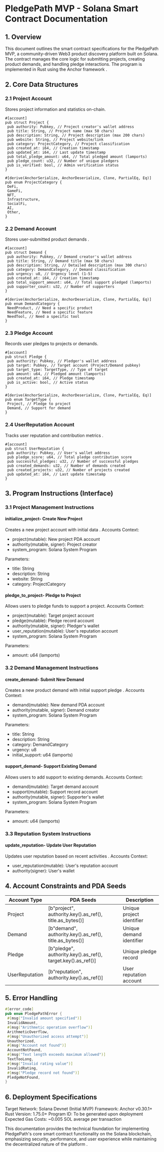 # PledgePath MVP - Solana Smart Contract Documentation

## 1. Overview
This document outlines the smart contract specifications for the PledgePath MVP, a community-driven Web3 product discovery platform built on Solana. The contract manages the core logic for submitting projects, creating product demands, and handling pledge interactions. The program is implemented in Rust using the Anchor framework 
.

## 2. Core Data Structures

### 2.1 Project Account
Stores project information and statistics on-chain.
```
#[account]
pub struct Project {
 pub authority: Pubkey, // Project creator's wallet address
 pub title: String, // Project name (max 50 chars)
 pub description: String, // Project description (max 200 chars)
 pub website: String, // Project website/link
 pub category: ProjectCategory, // Project classification
 pub created_at: i64, // Creation timestamp
 pub updated_at: i64, // Last update timestamp
 pub total_pledge_amount: u64, // Total pledged amount (lamports)
 pub pledge_count: u32, // Number of unique pledgers
 pub is_verified: bool, // Admin verification status
}

#[derive(AnchorSerialize, AnchorDeserialize, Clone, PartialEq, Eq)]
pub enum ProjectCategory {
 DeFi,
 GameFi,
 NFT,
 Infrastructure,
 SocialFi,
 AI,
 Other,
}
```

### 2.2 Demand Account
Stores user-submitted product demands 
.
```
#[account]
pub struct Demand {
 pub authority: Pubkey, // Demand creator's wallet address
 pub title: String, // Demand title (max 50 chars)
 pub description: String, // Detailed description (max 300 chars)
 pub category: DemandCategory, // Demand classification
 pub urgency: u8, // Urgency level (1-5)
 pub created_at: i64, // Creation timestamp
 pub total_support_amount: u64, // Total support pledged (lamports)
 pub supporter_count: u32, // Number of supporters
}

#[derive(AnchorSerialize, AnchorDeserialize, Clone, PartialEq, Eq)]
pub enum DemandCategory {
 NeedProduct, // Need a specific product
 NeedFeature, // Need a specific feature
 NeedTool, // Need a specific tool
}
```

### 2.3 Pledge Account
Records user pledges to projects or demands.
```
#[account]
pub struct Pledge {
 pub authority: Pubkey, // Pledger's wallet address
 pub target: Pubkey, // Target account (Project/Demand pubkey)
 pub target_type: TargetType, // Type of target
 pub amount: u64, // Pledged amount (lamports)
 pub created_at: i64, // Pledge timestamp
 pub is_active: bool, // Active status
}

#[derive(AnchorSerialize, AnchorDeserialize, Clone, PartialEq, Eq)]
pub enum TargetType {
 Project, // Pledge to project
 Demand, // Support for demand
}
```

### 2.4 UserReputation Account
Tracks user reputation and contribution metrics 
.
```
#[account]
pub struct UserReputation {
 pub authority: Pubkey, // User's wallet address
 pub pledge_score: u64, // Total pledge contribution score
 pub successful_pledges: u32, // Number of successful pledges
 pub created_demands: u32, // Number of demands created
 pub created_projects: u32, // Number of projects created
 pub updated_at: i64, // Last update timestamp
}
```

## 3. Program Instructions (Interface)

### 3.1 Project Management Instructions

#### initialize_project- Create New Project
Creates a new project account with initial data 
.
​​Accounts Context:​​
- project(mutable): New project PDA account
- authority(mutable, signer): Project creator
- system_program: Solana System Program

​​Parameters:​​
- title: String
- description: String
- website: String
- category: ProjectCategory

#### pledge_to_project- Pledge to Project
Allows users to pledge funds to support a project.
​​Accounts Context:​​
- project(mutable): Target project account
- pledge(mutable): Pledge record account
- authority(mutable, signer): Pledger's wallet
- user_reputation(mutable): User's reputation account
- system_program: Solana System Program

​​Parameters:​​
- amount: u64 (lamports)

### 3.2 Demand Management Instructions

#### create_demand- Submit New Demand
Creates a new product demand with initial support pledge 
.
​​Accounts Context:​​
- demand(mutable): New demand PDA account
- authority(mutable, signer): Demand creator
- system_program: Solana System Program

​​Parameters:​​
- title: String
- description: String
- category: DemandCategory
- urgency: u8
- initial_support: u64 (lamports)

#### support_demand- Support Existing Demand
Allows users to add support to existing demands.
​​Accounts Context:​​
- demand(mutable): Target demand account
- support(mutable): Support record account
- authority(mutable, signer): Supporter's wallet
- system_program: Solana System Program

​​Parameters:​​
- amount: u64 (lamports)

### 3.3 Reputation System Instructions

#### update_reputation- Update User Reputation
Updates user reputation based on recent activities 
.
​​Accounts Context:​​
- user_reputation(mutable): User's reputation account
- authority(signer): User's wallet

## 4. Account Constraints and PDA Seeds

| Account Type | PDA Seeds | Description |
|--------------|-----------|-------------|
| Project | [b"project", authority.key().as_ref(), title.as_bytes()]| Unique project identifier |
| Demand | [b"demand", authority.key().as_ref(), title.as_bytes()]| Unique demand identifier |
| Pledge | [b"pledge", authority.key().as_ref(), target.key().as_ref()]| Unique pledge record |
| UserReputation | [b"reputation", authority.key().as_ref()]| User reputation account |

## 5. Error Handling

```rust
#[error_code]
pub enum PledgePathError {
 #[msg("Invalid amount specified")]
 InvalidAmount,
 #[msg("Arithmetic operation overflow")]
 ArithmeticOverflow,
 #[msg("Unauthorized access attempt")]
 Unauthorized,
 #[msg("Account not found")]
 AccountNotFound,
 #[msg("Text length exceeds maximum allowed")]
 TextTooLong,
 #[msg("Invalid rating value")]
 InvalidRating,
 #[msg("Pledge record not found")]
 PledgeNotFound,
}
```

## 6. Deployment Specifications

​​Target Network​​: Solana Devnet (Initial MVP) 
​​Framework​​: Anchor v0.30.1+
​​Rust Version​​: 1.75.0+
​​Program ID​​: To be generated upon deployment
​​Expected Gas Costs​​: ~0.005 SOL average per transaction 

This documentation provides the technical foundation for implementing PledgePath's core smart contract functionality on the Solana blockchain, emphasizing security, performance, and user experience while maintaining the decentralized nature of the platform 
.